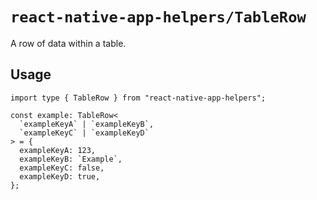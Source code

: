 # `react-native-app-helpers/TableRow`

A row of data within a table.

## Usage

```tsx
import type { TableRow } from "react-native-app-helpers";

const example: TableRow<
  `exampleKeyA` | `exampleKeyB`,
  `exampleKeyC` | `exampleKeyD`
> = {
  exampleKeyA: 123,
  exampleKeyB: `Example`,
  exampleKeyC: false,
  exampleKeyD: true,
};
```
